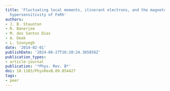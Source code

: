 ```yaml
---
title: 'Fluctuating local moments, itinerant electrons, and the magnetocaloric effect:     Compositional
  hypersensitivity of FeRh'
authors:
- J. B. Staunton
- R. Banerjee
- M. dos Santos Dias
- A. Deak
- L. Szunyogh
date: '2014-02-01'
publishDate: '2024-06-27T16:20:24.365858Z'
publication_types:
- article-journal
publication: '*Phys. Rev. B*'
doi: 10.1103/PhysRevB.89.054427
tags:
- peer
---
```

